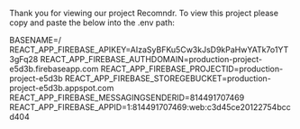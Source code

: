 Thank you for viewing our project Recomndr. To view this project please copy and paste the below into the .env path:

BASENAME=/
REACT_APP_FIREBASE_APIKEY=AIzaSyBFKu5Cw3kJsD9kPaHwYATk7o1YT3gFq28
REACT_APP_FIREBASE_AUTHDOMAIN=production-project-e5d3b.firebaseapp.com
REACT_APP_FIREBASE_PROJECTID=production-project-e5d3b
REACT_APP_FIREBASE_STOREGEBUCKET=production-project-e5d3b.appspot.com
REACT_APP_FIREBASE_MESSAGINGSENDERID=814491707469
REACT_APP_FIREBASE_APPID=1:814491707469:web:c3d45ce20122754bccd404